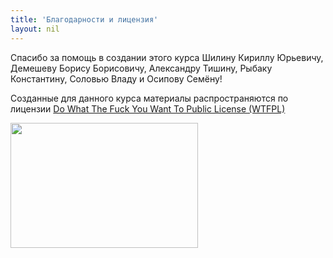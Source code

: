 ```yaml
---
title: 'Благодарности и лицензия'
layout: nil
---
```


Спасибо за помощь в создании этого курса Шилину Кириллу Юрьевичу, Демешеву Борису Борисовичу, Александру Тишину, Рыбаку Константину, Соловью Владу и Осипову Семёну!

Созданные для данного курса материалы распространяются по лицензии [Do What The Fuck You Want To Public License (WTFPL)](http://www.wtfpl.net/)

<img align="center" src="https://raw.githubusercontent.com/FUlyankin/LaTeX/master/settings_instruction/lion.png" height="200" width="300"> 
<br>
<br>

